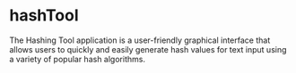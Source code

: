 # hashTool
The Hashing Tool application is a user-friendly graphical interface that allows users to quickly and easily generate hash values for text input using a variety of popular hash algorithms. 
